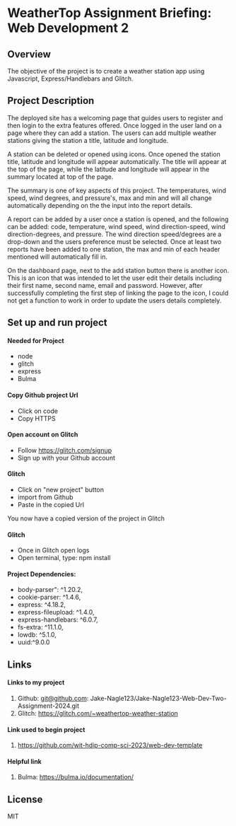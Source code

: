 # WeatherTop Assignment Briefing: Web Development 2
## Overview
The objective of the project is to create a weather station app using Javascript, Express/Handlebars and Glitch.

## Project Description
The deployed site has a welcoming page that guides users to register and then login to the extra features offered. Once logged in the user land on a page where they can add a station. The users can add multiple weather stations giving the station a title, latitude and longitude.

A station can be deleted or opened using icons. Once opened the station title, latitude and longitude will appear automatically. The title will appear at the top of the page, while the latitude and longitude will appear in the summary located at top of the page. 

The summary is one of key aspects of this project. The temperatures, wind speed, wind degrees, and pressure's, max and min and will all change automatically depending on the the input into the report details.

A report can be added by a user once a station is opened, and the following can be added: code, temperature, wind speed, wind direction-speed, wind direction-degrees, and pressure. The wind direction speed/degrees are a drop-down and the users preference must be selected. Once at least two reports have been added to one station, the max and min of each header mentioned will automatically fill in.

On the dashboard page, next to the add station button there is another icon. This is an icon that was intended to let the user edit their details including their first name, second name, email and password. However, after successfully completing the first step of linking the page to the icon, I could not get a function to work in order to update the users details completely. 

## Set up and run project
#### Needed for Project
* node
* glitch
* express
* Bulma

#### Copy Github project Url
* Click on code
* Copy HTTPS

#### Open account on Glitch
* Follow https://glitch.com/signup
* Sign up with your Github account

#### Glitch
* Click on "new project" button
* import from Github
* Paste in the copied Url

You now have a copied version of the project in Glitch

#### Glitch
* Once in Glitch open logs
* Open terminal, type: npm install

#### Project Dependencies:
* body-parser": ^1.20.2,
* cookie-parser: ^1.4.6,
* express: ^4.18.2,
* express-fileupload: ^1.4.0,
* express-handlebars: ^6.0.7,
* fs-extra: ^11.1.0,
* lowdb: ^5.1.0,
* uuid:^9.0.0

## Links
#### Links to my project
1. Github: git@github.com: Jake-Nagle123/Jake-Nagle123-Web-Dev-Two-Assignment-2024.git
2. Glitch: https://glitch.com/~weathertop-weather-station

#### Link used to begin project
1. https://github.com/wit-hdip-comp-sci-2023/web-dev-template

#### Helpful link
1. Bulma: https://bulma.io/documentation/

## License
MIT
